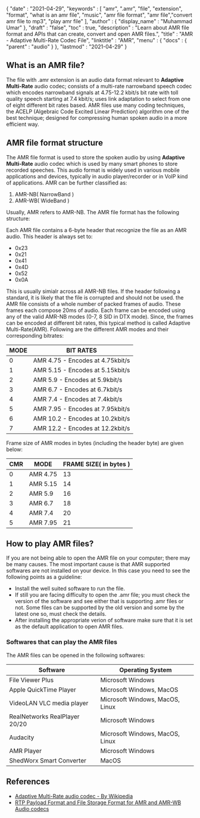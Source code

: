 {
  "date" : "2021-04-29",
  "keywords" : [ "amr", ".amr", "file", "extension", "format", "what is an amr file", "music", "amr file format", "amr file","convert amr file to mp3", "play amr file" ],
  "author" : {
    "display_name" : "Muhammad Umar"
  },
  "draft" : "false",
  "toc" : true,
  "description" : "Learn about AMR file format and APIs that can create, convert and open AMR files.",
  "title" : "AMR - Adaptive Multi-Rate Codec File",
  "linktitle" : "AMR",
  "menu" : {
    "docs" : {
      "parent" : "audio"
    }
  },
  "lastmod" : "2021-04-29"
}

## What is an AMR file?
The file with .amr extension is an audio data format relevant to **Adaptive Multi-Rate** audio codec; consists of a multi-rate narrowband speech codec which encodes narrowband signals at 4.75-12.2 kbit/s bit rate with toll quality speech starting at 7.4 kbit/s; uses link adaptation to select from one of eight different bit rates based. AMR files use many coding techniques, the ACELP (Algebraic Code Excited Linear Prediction) algorithm one of the best technique; designed for compressing human spoken audio in a more efficient way. 

## AMR file format structure
The AMR file format is used to store the spoken audio by using **Adaptive Multi-Rate** audio codec which is used by many smart phones to store recorded speeches. This audio format is widely used in various mobile applications and devices, typically in audio player/recorder or in VoIP kind of applications. AMR can be further classified as:

1. AMR-NB( NarrowBand )
2. AMR-WB( WideBand )

Usually, AMR refers to AMR-NB. The AMR file format has the following structure:

Each AMR file contains a 6-byte header that recognize the file as an AMR audio. This header is always set to:
- 0x23
- 0x21
- 0x41
- 0x4D
- 0x52
- 0x0A

This is usually simialr across all AMR-NB files. If the header following a standard, it is likely that the file is corrupted and should not be used. the AMR file consists of a whole number of packed frames of audio. These frames each compose 20ms of audio. Each frame can be encoded using any of the valid AMR-NB modes (0-7, 8 SID in DTX mode). Since, the frames can be encoded at different bit rates, this typical method is called Adaptive Multi-Rate(AMR). Following are the different AMR modes and their corresponding bitrates:

|MODE| BIT RATES|
---|---|
|0| AMR 4.75 - Encodes at 4.75kbit/s|
|1 | AMR 5.15 - Encodes at 5.15kbit/s|
|2 | AMR 5.9 - Encodes at 5.9kbit/s|
|3 | AMR 6.7 - Encodes at 6.7kbit/s|
|4 | AMR 7.4 - Encodes at 7.4kbit/s|
|5 | AMR 7.95 - Encodes at 7.95kbit/s|
|6 | AMR 10.2 - Encodes at 10.2kbit/s|
|7 | AMR 12.2 - Encodes at 12.2kbit/s|

Frame size of AMR modes in bytes (including the header byte) are given below:

|CMR |MODE |FRAME SIZE( in bytes )|
---|---|---|
|0 |AMR 4.75 |13|
|1 |AMR 5.15 |14|
|2 |AMR 5.9 |16|
|3 |AMR 6.7 |18|
|4 |AMR 7.4 |20|
|5 |AMR 7.95 |21|


## How to play AMR files? ##

If you are not being able to open the AMR file on your computer; there may be many causes. The most important cause is that AMR supported softwares are not installed on your device. In this case you need to see the following points as a guideline:

- Install the well suited software to run the file.
- If still you are facing difficulty to open the .amr file; you must check the version of the software and see either that is supporting .amr files or not. Some files can be supported by the old version and some by the latest one so, must check the details.
- After installing the appropriate verion of software make sure that it is set as the default application to open AMR files.

### Softwares that can play the AMR files ###
The AMR files can be opened in the following softwares:

|Software|Operating System|
---|---|
|File Viewer Plus| Microsoft Windows| 
|Apple QuickTime Player| Microsoft Windows, MacOS| 
|VideoLAN VLC media player| Microsoft Windows, MacOS, Linux| 
|RealNetworks RealPlayer 20/20| Microsoft Windows| 
|Audacity| Microsoft Windows, MacOS, Linux| 
|AMR Player| Microsoft Windows| 
|ShedWorx Smart Converter| MacOS| 



## References ##

* [Adaptive Multi-Rate audio codec - By Wikipedia](https://en.wikipedia.org/wiki/Adaptive_Multi-Rate_audio_codec)
* [RTP Payload Format and File Storage Format for AMR and AMR-WB Audio  codecs](https://tools.ietf.org/html/rfc4867#page-35)
